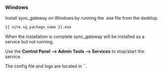 ### Windows

Install sync_gateway on Windows by running the .exe file from the desktop.

```bash
{{ site.sg_package_name }}.exe
```

When the installation is complete sync_gateway will be installed as a service but not running.

Use the **Control Panel --> Admin Tools --> Services** to stop/start the service.

The config file and logs are located in ``.